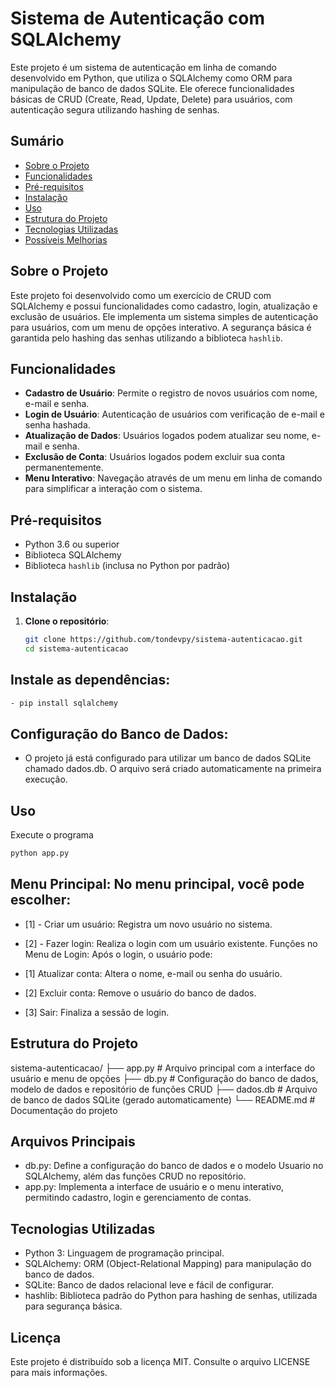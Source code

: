 # Sistema de Autenticação com SQLAlchemy

Este projeto é um sistema de autenticação em linha de comando desenvolvido em Python, que utiliza o SQLAlchemy como ORM para manipulação de banco de dados SQLite. Ele oferece funcionalidades básicas de CRUD (Create, Read, Update, Delete) para usuários, com autenticação segura utilizando hashing de senhas.

## Sumário

- [Sobre o Projeto](#sobre-o-projeto)
- [Funcionalidades](#funcionalidades)
- [Pré-requisitos](#pré-requisitos)
- [Instalação](#instalação)
- [Uso](#uso)
- [Estrutura do Projeto](#estrutura-do-projeto)
- [Tecnologias Utilizadas](#tecnologias-utilizadas)
- [Possíveis Melhorias](#possíveis-melhorias)

## Sobre o Projeto

Este projeto foi desenvolvido como um exercício de CRUD com SQLAlchemy e possui funcionalidades como cadastro, login, atualização e exclusão de usuários. Ele implementa um sistema simples de autenticação para usuários, com um menu de opções interativo. A segurança básica é garantida pelo hashing das senhas utilizando a biblioteca `hashlib`.

## Funcionalidades

- **Cadastro de Usuário**: Permite o registro de novos usuários com nome, e-mail e senha.
- **Login de Usuário**: Autenticação de usuários com verificação de e-mail e senha hashada.
- **Atualização de Dados**: Usuários logados podem atualizar seu nome, e-mail e senha.
- **Exclusão de Conta**: Usuários logados podem excluir sua conta permanentemente.
- **Menu Interativo**: Navegação através de um menu em linha de comando para simplificar a interação com o sistema.

## Pré-requisitos

- Python 3.6 ou superior
- Biblioteca SQLAlchemy
- Biblioteca `hashlib` (inclusa no Python por padrão)

## Instalação

1. **Clone o repositório**:
   ```bash
   git clone https://github.com/tondevpy/sistema-autenticacao.git
   cd sistema-autenticacao
    ```

## Instale as dependências:
```bash
- pip install sqlalchemy
```

## Configuração do Banco de Dados: 

- O projeto já está configurado para utilizar um banco de dados SQLite chamado dados.db. O arquivo será criado automaticamente na primeira execução.

## Uso

Execute o programa
```bash
python app.py
```

## Menu Principal: No menu principal, você pode escolher:

- [1] - Criar um usuário: Registra um novo usuário no sistema.
- [2] - Fazer login: Realiza o login com um usuário existente.
Funções no Menu de Login: Após o login, o usuário pode:

- [1] Atualizar conta: Altera o nome, e-mail ou senha do usuário.
- [2] Excluir conta: Remove o usuário do banco de dados.
- [3] Sair: Finaliza a sessão de login.


## Estrutura do Projeto

sistema-autenticacao/
├── app.py           # Arquivo principal com a interface do usuário e menu de opções
├── db.py            # Configuração do banco de dados, modelo de dados e repositório de funções CRUD
├── dados.db         # Arquivo de banco de dados SQLite (gerado automaticamente)
└── README.md        # Documentação do projeto

## Arquivos Principais

- db.py: Define a configuração do banco de dados e o modelo Usuario no SQLAlchemy, além das funções CRUD no repositório.
- app.py: Implementa a interface de usuário e o menu interativo, permitindo cadastro, login e gerenciamento de contas.

## Tecnologias Utilizadas

- Python 3: Linguagem de programação principal.
- SQLAlchemy: ORM (Object-Relational Mapping) para manipulação do banco de dados.
- SQLite: Banco de dados relacional leve e fácil de configurar.
- hashlib: Biblioteca padrão do Python para hashing de senhas, utilizada para segurança básica.

## Licença

Este projeto é distribuído sob a licença MIT. Consulte o arquivo LICENSE para mais informações.
